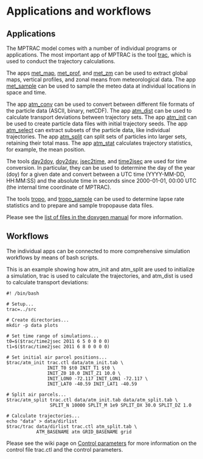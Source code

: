 # Applications and workflows

## Applications

The MPTRAC model comes with a number of individual programs or applications. The most important app of MPTRAC is the tool [trac](https://github.com/slcs-jsc/mptrac/blob/documentation/docs/manual/apps/trac.md), which is used to conduct the trajectory calculations.

The apps [met_map](https://github.com/slcs-jsc/mptrac/blob/documentation/docs/manual/apps/met_map.md), [met_prof](https://github.com/slcs-jsc/mptrac/blob/documentation/docs/manual/apps/met_prof.md), and [met_zm](https://github.com/slcs-jsc/mptrac/blob/documentation/docs/manual/apps/met_zm.md) can be used to extract global maps, vertical profiles, and zonal means from meteorological data. The app [met_sample](https://github.com/slcs-jsc/mptrac/blob/documentation/docs/manual/apps/met_sample.md) can be used to sample the meteo data at individual locations in space and time.

The app [atm_conv](https://github.com/slcs-jsc/mptrac/blob/documentation/docs/manual/apps/atm_conv.md) can be used to convert between different file formats of the particle data (ASCII, binary, netCDF). The app [atm_dist](https://github.com/slcs-jsc/mptrac/blob/documentation/docs/manual/apps/atm_dist.md) can be used to calculate transport deviations between trajectory sets. The app [atm_init](https://github.com/slcs-jsc/mptrac/blob/documentation/docs/manual/apps/atm_init.md) can be used to create particle data files with initial trajectory seeds. The app [atm_select](https://github.com/slcs-jsc/mptrac/blob/documentation/docs/manual/apps/atm_select.md) can extract subsets of the particle data, like individual trajectories. The app [atm_split](https://github.com/slcs-jsc/mptrac/blob/documentation/docs/manual/apps/atm_split.md) can split sets of particles into larger sets, retaining their total mass. The app [atm_stat](https://github.com/slcs-jsc/mptrac/blob/documentation/docs/manual/apps/atm_stat.md) calculates trajectory statistics, for example, the mean position.

The tools [day2doy](https://github.com/slcs-jsc/mptrac/blob/documentation/docs/manual/apps/day2doy.md), [doy2day](https://github.com/slcs-jsc/mptrac/blob/documentation/docs/manual/apps/doy2day.md), [jsec2time](https://github.com/slcs-jsc/mptrac/blob/documentation/docs/manual/apps/jsec2time.md), and [time2jsec](https://github.com/slcs-jsc/mptrac/blob/documentation/docs/manual/apps/time2jsec.md) are used for time conversion. In particular, they can be used to determine the day of the year (doy) for a given date and convert between a UTC time (YYYY-MM-DD, HH:MM:SS) and the absolute time in seconds since 2000-01-01, 00:00 UTC (the internal time coordinate of MPTRAC).

The tools [tropo](https://github.com/slcs-jsc/mptrac/blob/documentation/docs/manual/apps/tropo.md), and [tropo_sample](https://github.com/slcs-jsc/mptrac/blob/documentation/docs/manual/apps/tropo_sample.md) can be used to determine lapse rate statistics and to prepare and sample tropopause data files.

Please see the [list of files in the doxygen manual](https://slcs-jsc.github.io/mptrac/doxygen/files.html) for more information.

## Workflows

The individual apps can be connected to more comprehensive simulation workflows by means of bash scripts.

This is an example showing how atm_init and atm_split are used to initialize a simulation, trac is used to calculate the trajectories, and atm_dist is used to calculate transport deviations:

```
#! /bin/bash

# Setup...
trac=../src

# Create directories...
mkdir -p data plots

# Set time range of simulations...
t0=$($trac/time2jsec 2011 6 5 0 0 0 0)
t1=$($trac/time2jsec 2011 6 8 0 0 0 0)

# Set initial air parcel positions...
$trac/atm_init trac.ctl data/atm_init.tab \
               INIT_T0 $t0 INIT_T1 $t0 \
               INIT_Z0 10.0 INIT_Z1 10.0 \
               INIT_LON0 -72.117 INIT_LON1 -72.117 \
               INIT_LAT0 -40.59 INIT_LAT1 -40.59

# Split air parcels...
$trac/atm_split trac.ctl data/atm_init.tab data/atm_split.tab \
                SPLIT_N 10000 SPLIT_M 1e9 SPLIT_DX 30.0 SPLIT_DZ 1.0

# Calculate trajectories...
echo "data" > data/dirlist
$trac/trac data/dirlist trac.ctl atm_split.tab \
           ATM_BASENAME atm GRID_BASENAME grid
```

Please see the wiki page on [Control parameters](https://github.com/slcs-jsc/mptrac/blob/documentation/docs/manual/control-parameters.md) for more information on the control file trac.ctl and the control parameters.
